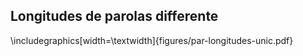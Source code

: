 ## Longitudes de parolas differente

\includegraphics[width=\textwidth]{figures/par-longitudes-unic.pdf}

